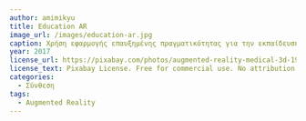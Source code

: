 ```yaml
---
author: amimikyu
title: Education AR
image_url: /images/education-ar.jpg
caption: Χρήση εφαρμογής επαυξημένης πραγματικότητας για την εκπαίδευση μαθητών ιατρικής. Οι εφαρμογές επαυξημένης πραγματικότητας μπορούν να χρησιμοποιηθούν για την δυναμική παρουσίαση μεγάλου όγκου πληροφορίας όπως σημειώσεις πάνω σε βιβλία ή μοντέλα.
year: 2017
license_url: https://pixabay.com/photos/augmented-reality-medical-3d-1957411/
license_text: Pixabay License. Free for commercial use. No attribution required
categories:
  - Σύνθεση 
tags:
  - Augmented Reality
---
```

